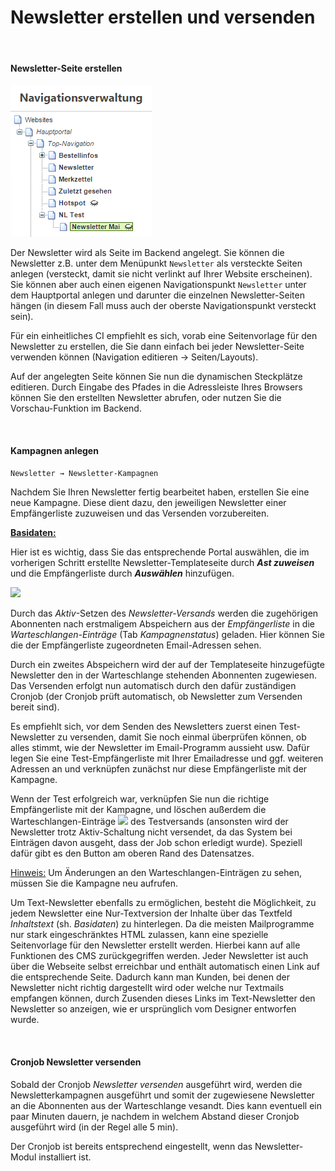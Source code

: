 # Newsletter erstellen und versenden

<br>

#### Newsletter-Seite erstellen

![](bild63.png)

Der Newsletter wird als Seite im Backend angelegt. Sie können die Newsletter z.B. unter dem Menüpunkt ```Newsletter``` als versteckte Seiten anlegen (versteckt, damit sie nicht verlinkt auf Ihrer Website erscheinen). Sie können aber auch einen eigenen Navigationspunkt ```Newsletter``` unter dem Hauptportal anlegen und darunter die einzelnen Newsletter-Seiten hängen (in diesem Fall muss auch der oberste Navigationspunkt versteckt sein).

Für ein einheitliches CI empfiehlt es sich, vorab eine Seitenvorlage für den Newsletter zu erstellen, die Sie dann einfach bei jeder Newsletter-Seite verwenden können (Navigation editieren → Seiten/Layouts).

Auf der angelegten Seite können Sie nun die dynamischen Steckplätze editieren. Durch Eingabe des Pfades in die Adressleiste Ihres Browsers können Sie den erstellten Newsletter abrufen, oder nutzen Sie die Vorschau-Funktion im Backend.

<br>

#### Kampagnen anlegen

```Newsletter → Newsletter-Kampagnen```

Nachdem Sie Ihren Newsletter fertig bearbeitet haben, erstellen Sie eine neue Kampagne. Diese dient dazu, den jeweiligen Newsletter einer Empfängerliste zuzuweisen und das Versenden vorzubereiten.

**<u>Basidaten:</u>**

Hier ist es wichtig, dass Sie das entsprechende Portal auswählen, die im vorherigen Schritt erstellte Newsletter-Templateseite durch ***Ast zuweisen*** und die Empfängerliste durch ***Auswählen*** hinzufügen.

![](bild64.png)

Durch das *Aktiv*-Setzen des *Newsletter-Versands* werden die zugehörigen Abonnenten nach erstmaligem Abspeichern aus der *Empfängerliste* in die *Warteschlangen-Einträge* (Tab *Kampagnenstatus*) geladen. Hier können Sie die der Empfängerliste zugeordneten Email-Adressen sehen.

Durch ein zweites Abspeichern wird der auf der Templateseite hinzugefügte Newsletter den in der Warteschlange stehenden Abonnenten zugewiesen. Das Versenden erfolgt nun automatisch durch den dafür zuständigen Cronjob (der Cronjob prüft automatisch, ob Newsletter zum Versenden bereit sind).

Es empfiehlt sich, vor dem Senden des Newsletters zuerst einen Test-Newsletter zu versenden, damit Sie noch einmal überprüfen können, ob alles stimmt, wie der Newsletter im Email-Programm aussieht usw. Dafür legen Sie eine Test-Empfängerliste mit Ihrer Emailadresse und ggf. weiteren Adressen an und verknüpfen zunächst nur diese Empfängerliste mit der Kampagne. 

Wenn der Test erfolgreich war, verknüpfen Sie nun die richtige Empfängerliste mit der Kampagne, und löschen außerdem die Warteschlangen-Einträge 
![](bild65.png) des Testversands (ansonsten wird der Newsletter trotz Aktiv-Schaltung nicht versendet, da das System bei Einträgen davon ausgeht, dass der Job schon erledigt wurde). Speziell dafür gibt es den Button am oberen Rand des Datensatzes.

<u>Hinweis:</u> Um Änderungen an den Warteschlangen-Einträgen zu sehen, müssen Sie die Kampagne neu aufrufen.

Um Text-Newsletter ebenfalls zu ermöglichen, besteht die Möglichkeit, zu jedem Newsletter eine Nur-Textversion der Inhalte über  das Textfeld *Inhaltstext* (sh. *Basidaten*) zu hinterlegen. Da die meisten Mailprogramme nur stark eingeschränktes HTML zulassen, kann eine spezielle Seitenvorlage für den Newsletter erstellt werden. Hierbei kann auf alle Funktionen des CMS zurückgegriffen werden. Jeder Newsletter ist auch über die Webseite selbst erreichbar und enthält automatisch einen Link auf die entsprechende Seite. Dadurch kann man Kunden, bei denen der Newsletter nicht richtig dargestellt wird oder welche nur Textmails empfangen können, durch Zusenden dieses Links im Text-Newsletter den Newsletter so anzeigen, wie er ursprünglich vom Designer entworfen wurde.

<br>

#### Cronjob Newsletter versenden

Sobald der Cronjob *Newsletter versenden* ausgeführt wird, werden die Newsletterkampagnen ausgeführt und somit der zugewiesene Newsletter an die Abonnenten aus der Warteschlange vesandt. Dies kann eventuell ein paar Minuten dauern, je nachdem in welchem Abstand dieser Cronjob ausgeführt wird (in der Regel alle 5 min).

Der Cronjob ist bereits entsprechend eingestellt, wenn das Newsletter-Modul installiert ist.

